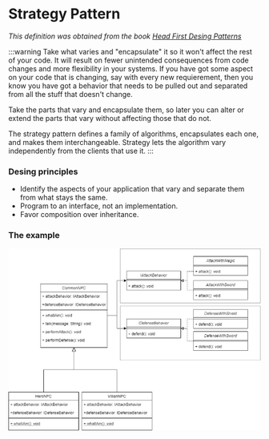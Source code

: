 # Strategy Pattern

*This definition was obtained from the book [Head First Desing Patterns](https://www.amazon.com/-/es/Eric-Freeman/dp/0596007124)*


:::warning 
Take what varies and "encapsulate" it so it won't affect the rest of your code. It will result on fewer unintended consequences from code changes and more flexibility in your systems. If you have got some aspect on your code that is changing, say with every new requierement, then you know you have got a behavior that needs to be pulled out and separated from all the stuff that doesn't change.

Take the parts that vary and encapsulate them, so later you can alter or extend the parts
that vary without affecting those that do not.

The strategy pattern defines a family of algorithms, encapsulates each one,
and makes them interchangeable. Strategy lets the algorithm vary independently
from the clients that use it.
:::

 


### Desing principles
* Identify the aspects of your application that vary and separate them from what stays the same.
* Program to an interface, not an implementation.
* Favor composition over inheritance.


### The example

![Hero/Villian example](example-strategy-pattern.png)

